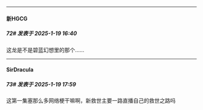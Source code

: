 ﻿
*****

####  新HGCG  
##### 72#       发表于 2025-1-19 16:40

这龙是不是碧蓝幻想里的那个……


*****

####  SirDracula  
##### 73#       发表于 2025-1-19 17:59

这第一集塞那么多网络梗干嘛啊，新救世主要一路直播自己的救世之路吗

